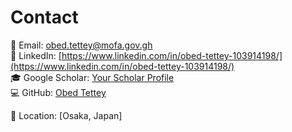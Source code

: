 # Contact  

📧 Email: [obed.tettey@mofa.gov.gh](mailto:your.email@example.com)  
💼 LinkedIn: [https://www.linkedin.com/in/obed-tettey-103914198/](https://www.linkedin.com/in/obed-tettey-103914198/)  
🎓 Google Scholar: [Your Scholar Profile](#)  
💻 GitHub: [Obed Tettey](https://github.com/wanderwithobed)  

📍 Location: [Osaka, Japan]  

